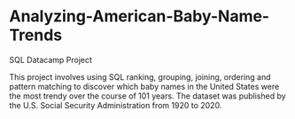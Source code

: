 # Analyzing-American-Baby-Name-Trends
 SQL Datacamp Project

 This project involves using SQL ranking, grouping, joining, ordering and pattern matching to discover which baby names in the United States were the most trendy over the course of 101 years. The dataset was published by the U.S. Social Security Administration from 1920 to 2020.